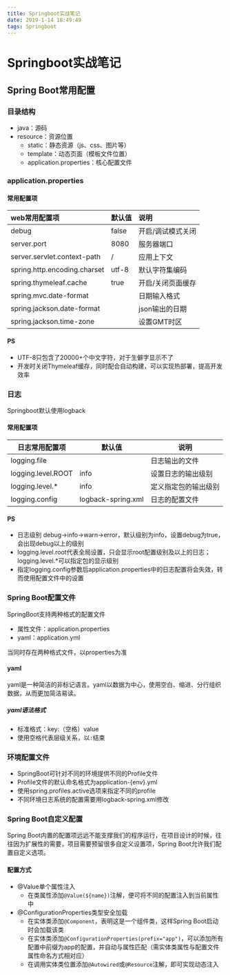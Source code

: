 ```yaml
---
title: Springboot实战笔记
date: 2019-1-14 18:49:49
tags: Springboot
---
```

# Springboot实战笔记

## Spring Boot常用配置

### 目录结构

- java：源码
- resource：资源位置
  - static：静态资源（js、css、图片等）
  - template：动态页面（模板文件位置）
  - application.properties：核心配置文件

### application.properties

#### 常用配置项

| web常用配置项                | 默认值 | 说明              |
| :--------------------------- | :----- | :---------------- |
| debug                        | false  | 开启/调试模式关闭 |
| server.port                  | 8080   | 服务器端口        |
| server.servlet.context-path  | /      | 应用上下文        |
| spring.http.encoding.charset | utf-8  | 默认字符集编码    |
| spring.thymeleaf.cache       | true   | 开启/关闭页面缓存 |
| spring.mvc.date-format       |        | 日期输入格式      |
| spring.jackson.date-format   |        | json输出的日期    |
| spring.jackson.time-zone     |        | 设置GMT时区       |

#### PS

- UTF-8只包含了20000+个中文字符，对于生僻字显示不了
- 开发时关闭Thymeleaf缓存，同时配合自动构建，可以实现热部署，提高开发效率

### 日志

Springboot默认使用logback

#### 常用配置项

| 日志常用配置项     | 默认值             | 说明                 |
| ------------------ | ------------------ | -------------------- |
| logging.file       |                    | 日志输出的文件       |
| logging.level.ROOT | info               | 设置日志的输出级别   |
| logging.level.*    | info               | 定义指定包的输出级别 |
| logging.config     | logback-spring.xml | 日志的配置文件       |

#### PS

- 日志级别 debug->info->warn->error，默认级别为info，设置debug为true，会出现debug以上的级别
- logging.level.root代表全局设置，只会显示root配置级别及以上的日志；logging.level.*可以指定包的显示级别
- 指定logging.config参数后application.properties中的日志配置将会失效，转而使用配置文件中的设置



### Spring Boot配置文件

SpringBoot支持两种格式的配置文件

- 属性文件：application.properties
- yaml：application.yml

当同时存在两种格式文件，以properties为准

#### yaml

yaml是一种简洁的非标记语言。yaml以数据为中心，使用空白、缩进、分行组织数据，从而更加简洁易读。

##### yaml语法格式

- 标准格式：key:（空格）value
- 使用空格代表层级关系，以`:`结束

### 环境配置文件

- SpringBoot可针对不同的环境提供不同的Profile文件
- Profile文件的默认命名格式为application-{env}.yml
- 使用spring.profiles.active选项来指定不同的profile
- 不同环境日志系统的配置需要用logback-spring.xml修改

### Spring Boot自定义配置

Spring Boot内置的配置项远远不能支撑我们的程序运行，在项目设计的时候，往往因为扩展性的需要，项目需要预留很多自定义设置项，Spring Boot允许我们配置自定义选项。

#### 配置方式

- @Value单个属性注入
  - 在类属性添加`@Value(${name})`注解，便可将不同的配置注入到当前属性中
- @ConfigurationProperties类型安全加载
  - 在实体类添加`@Component`，表明这是一个组件类，这样Spring Boot启动时会加载该类
  - 在实体类添加`@ConfigurationProperties(prefix="app")`，可以添加所有配置中前缀为app的配置，并自动与属性匹配（需实体类属性与配置文件属性命名方式相对应）
  - 在调用实体类位置添加`@Autowired`或`@Resource`注解，即可实现动态注入